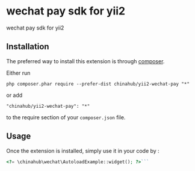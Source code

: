 wechat pay sdk for yii2
=======================
wechat pay sdk for yii2

Installation
------------

The preferred way to install this extension is through [composer](http://getcomposer.org/download/).

Either run

```
php composer.phar require --prefer-dist chinahub/yii2-wechat-pay "*"
```

or add

```
"chinahub/yii2-wechat-pay": "*"
```

to the require section of your `composer.json` file.


Usage
-----

Once the extension is installed, simply use it in your code by  :

```php
<?= \chinahub\wechat\AutoloadExample::widget(); ?>```